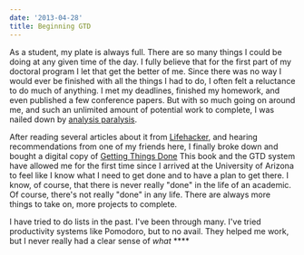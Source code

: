 ```yaml
---
date: '2013-04-28'
title: Beginning GTD
---
```


<p>As a student, my plate is always full. There are so many things I could be doing at any given time of the day. I fully believe that for the first part of my doctoral program I let that get the better of me. Since there was no way I would ever be finished with all the things I had to do, I often felt a reluctance to do much of anything. I met my deadlines, finished my homework, and even published a few conference papers. But with so much going on around me, and such an unlimited amount of potential work to complete, I was nailed down by <a href="http://en.wikipedia.org/wiki/Analysis_paralysis">analysis paralysis</a>.</p>

<p>After reading several articles about it from <a href="http://lifehacker.com">Lifehacker</a>, and hearing recommendations from one of my friends here, I finally broke down and bought a digital copy of <a href="https://play.google.com/store/books/details/David_Allen_Getting_Things_Done?id=iykLVJAK49kC&amp;feature=search_result#?t=W251bGwsMSwyLDEsImJvb2staXlrTFZKQUs0OWtDIl0.">Getting Things Done</a> This book and the GTD system have allowed me for the first time since I arrived at the University of Arizona to feel like I know what I need to get done and to have a plan to get there. I know, of course, that there is never really &quot;done&quot; in the life of an academic. Of course, there&#039;s not really &quot;done&quot; in any life. There are always more things to take on, more projects to complete.</p>

<p>I have tried to do lists in the past. I&#039;ve been through many. I&#039;ve tried productivity systems like Pomodoro, but to no avail. They helped me work, but I never really had a clear sense of <em>what</em> ****</p>